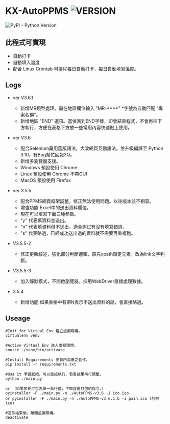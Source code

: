# KX-AutoPPMS ![VERSION](https://img.shields.io/badge/Version-3.6.1-green.svg)
![PyPI - Python Version](https://img.shields.io/pypi/pyversions/Django.svg)

## 此程式可實現
  - 自動打卡
  - 自動填入溫度
  - 配合 Linux Crontab 可排程每日自動打卡，每日自動填寫溫度。

## Logs
   * ver V3.6.1
     - 新增MR類型處理。需在地區欄位輸入 "MR-****" *字號為自動匹配 "專案名稱"。
     - 新增地區 "END" 選項。當偵測到END字樣，即會結束程式，不會再往下方執行，方便在表格下方放一些常用內容快速貼上使用。
   * ver V3.6
     - 配合Selenium棄用舊版語法，大改網頁互動語法，並升級編譯至 Python 3.10，有Bug幫忙回報3Q。
     - 新增多瀏覽器支援。
     - Windows 預設使用 Chrome
     - Linux 預設使用 Chrome 不帶GUI
     - MacOS 預設使用 Firefox

   * ver 3.5.5
     - 配合PPMS網頁框架調整，修正無法使用問題。以往版本並不相容。
     - 增強功能:Excel中的送出資料欄位。
     - 現在可以填寫下面三種參數。
     - "y" 代表填資料並送出。
     - "n" 代表填資料但不送出，適合測試有沒有填寫錯誤。
     - "s" 代表略過，已經成功送出過的資料就不需要再重複跑。
   * V3.5.5-2 
     - 修正更新敘述，強化部分判斷邏輯，原先xpath鎖定元素，改為link文字判斷。
   * V3.5.5-3
     - 加入靜默模式，不開啟瀏覽器。採用WebDriver直接處理數據。
   * 3.5.4
     - 新增功能:如果表格中有帶N表示不送出資料的話，會直接略過。



## Useage
    #Init for Virtual Env 建立虛擬環境。
    virtualenv venv
    
    #Active Virtual Env 進入虛擬環境。
    source ./venv/bin/activate
    
    #Install Requirements 安裝所需要之套件。
    pip install -r requirements.txt
    
    #Use it 準備就緒，可以直接執行，看看結果再行調整。
    python ./main.py
    
    or （如果想要打包為單一執行檔，下面就是打包的指令。）
    pyinstaller -F ./main.py -n ./AutoPPMS-v3.6 -i ico.ico
    or pyinstaller -F ./main.py -n ./AutoPPMS-v3.6.1.b -i pain.ico (胖神ico)
    
    #運作結束後，離開虛擬環境。
    deactivate
